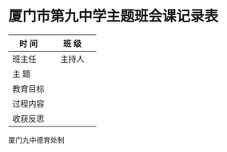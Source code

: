 # 厦门市第九中学主题班会课记录表

| 时  间 |        | 班  级 |        |
| ------ | ------ | ------ | ------ |
| 班主任 |        | 主持人 |        |
| 主  题 |        |        |        |
| 教育目标 |        |        |        |
| 过程内容 |        |        |        |
| 收获反思 |        |        |        |


厦门九中德育处制